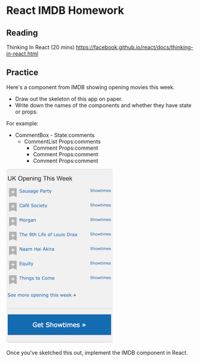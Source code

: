 # React IMDB Homework

## Reading

Thinking In React (20 mins) https://facebook.github.io/react/docs/thinking-in-react.html

## Practice

Here's a component from IMDB showing opening movies this week.

- Draw out the skeleton of this app on paper.
- Write down the names of the components and whether they have state or props.

For example:
- CommentBox - State:comments
  - CommentList Props:comments
    - Comment Props:comment
    - Comment Props:comment
    - Comment Props:comment

![IMDB UK Opening This Week](imdb-opening-this-week.png)

Once you've sketched this out, implement the IMDB component in React.
